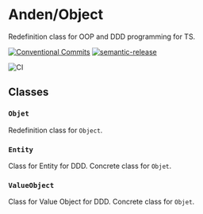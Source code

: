 # Anden/Object

Redefinition class for OOP and DDD programming for TS.

[![Conventional Commits](https://img.shields.io/badge/Conventional%20Commits-1.0.0-yellow.svg)](https://conventionalcommits.org)
[![semantic-release](https://img.shields.io/badge/%20%20%F0%9F%93%A6%F0%9F%9A%80-semantic--release-e10079.svg)](https://github.com/semantic-release/semantic-release)

![CI](https://github.com/jamashita/anden/workflows/CI/badge.svg)

## Classes

### `Objet`

Redefinition class for `Object`.

### `Entity`

Class for Entity for DDD. Concrete class for `Objet`.

### `ValueObject`

Class for Value Object for DDD. Concrete class for `Objet`.